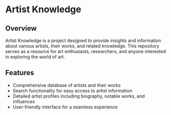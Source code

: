 # Artist Knowledge

## Overview

Artist Knowledge is a project designed to provide insights and information about various artists, their works, and related knowledge. This repository serves as a resource for art enthusiasts, researchers, and anyone interested in exploring the world of art.

## Features

- Comprehensive database of artists and their works
- Search functionality for easy access to artist information
- Detailed artist profiles including biography, notable works, and influences
- User-friendly interface for a seamless experience
